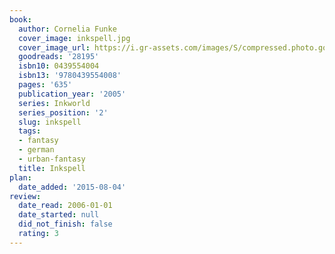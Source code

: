 ```yaml
---
book:
  author: Cornelia Funke
  cover_image: inkspell.jpg
  cover_image_url: https://i.gr-assets.com/images/S/compressed.photo.goodreads.com/books/1395358683l/28195._SX98_.jpg
  goodreads: '28195'
  isbn10: 0439554004
  isbn13: '9780439554008'
  pages: '635'
  publication_year: '2005'
  series: Inkworld
  series_position: '2'
  slug: inkspell
  tags:
  - fantasy
  - german
  - urban-fantasy
  title: Inkspell
plan:
  date_added: '2015-08-04'
review:
  date_read: 2006-01-01
  date_started: null
  did_not_finish: false
  rating: 3
---
```

